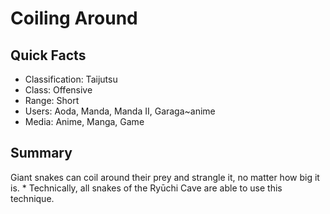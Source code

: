 # Coiling Around

## Quick Facts
- Classification: Taijutsu
- Class: Offensive
- Range: Short
- Users: Aoda, Manda, Manda II, Garaga~anime
- Media: Anime, Manga, Game

## Summary
Giant snakes can coil around their prey and strangle it, no matter how big it is. * Technically, all snakes of the Ryūchi Cave are able to use this technique.
